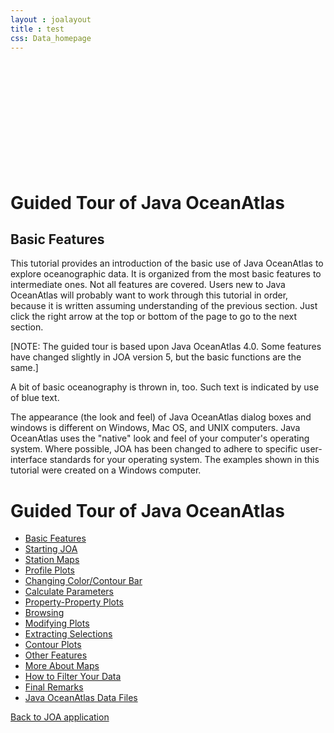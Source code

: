 ```yaml
---
layout : joalayout
title : test
css: Data_homepage
---
```


<br><br><br><br><br><br><br><br><br><br>
 <div id="box" class="container-fluid">
      <div id="container" class="tour page  row-fluid">
        <div id="main_content" class="contained span8">
          <div id="top"></div>
<div id="guided_tour">
	<h1>Guided Tour of Java OceanAtlas </h1>
	<h2>Basic Features</h2>
	<div id="guided_tour_content">
		<p>This tutorial provides an introduction of the basic use of Java OceanAtlas to explore oceanographic data. It is organized from the most basic features to intermediate ones. Not all features are covered. Users new to Java OceanAtlas will probably want to work through this tutorial in order, because it is written assuming understanding of the previous section. Just click the right arrow at the top or bottom of the page to go to the next section.</p>
		<p>[NOTE: The guided tour is based upon Java OceanAtlas 4.0. Some features have changed slightly in JOA version 5, but the basic functions are the same.]</p>
		<p class="oceanography_text">	A bit of basic oceanography is thrown in, too. Such text is indicated by use of blue text.</p>
		<p>	The appearance (the look and feel) of Java OceanAtlas dialog boxes and windows is different on Windows, Mac OS, and UNIX computers. Java OceanAtlas uses the "native" look and feel of your computer's operating system. Where possible, JOA has been changed to adhere to specific user-interface standards for your operating system. The examples shown in this tutorial were created on a Windows computer.</p>
	</div>
</div>
        </div>  
        <div id="right" class="span4">          
<h1>Guided Tour of Java OceanAtlas</h1>
<ul>
  <li class="active"><a href="/tour/1">Basic Features</a></li>
  <li><a href="/tour/2">Starting JOA</a></li>
  <li><a href="/tour/3">Station Maps</a></li>
  <li><a href="/tour/4">Profile Plots</a></li>
  <li><a href="/tour/5">Changing Color/Contour Bar</a></li>
  <li><a href="/tour/6">Calculate Parameters</a></li>
  <li><a href="/tour/7">Property-Property Plots</a></li>
  <li><a href="/tour/8">Browsing</a></li>
  <li><a href="/tour/9">Modifying Plots</a></li>
  <li><a href="/tour/10">Extracting Selections</a></li>
  <li><a href="/tour/11">Contour Plots</a></li>
  <li><a href="/tour/12">Other Features</a></li>
  <li><a href="/tour/13">More About Maps</a></li>
  <li><a href="/tour/14">How to Filter Your Data</a></li>
  <li><a href="/tour/15">Final Remarks</a></li>
  <li><a href="/tour/16">Java OceanAtlas Data Files</a></li>
</ul>
<p><a href="/joa" class="btn">Back to JOA application</a></p>
        </div>       
      </div>
      </div>
     
